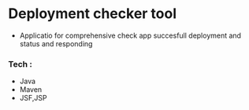 # Deployment checker tool

- Applicatio for comprehensive check app succesfull deployment and status and responding

### Tech : 

  - Java
  - Maven
  - JSF,JSP



